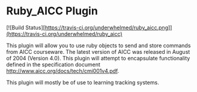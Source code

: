 # Ruby_AICC Plugin
[![Build Status][https://travis-ci.org/underwhelmed/ruby_aicc.png]](https://travis-ci.org/underwhelmed/ruby_aicc)

This plugin will allow you to use ruby objects to send and store commands from AICC courseware. The latest version of AICC was released in August of 2004 (Version 4.0). This plugin will attempt to encapsulate functionality defined in the specification document http://www.aicc.org/docs/tech/cmi001v4.pdf.

This plugin will mostly be of use to learning tracking systems.